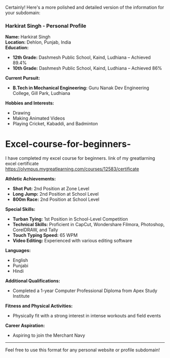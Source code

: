 Certainly! Here's a more polished and detailed version of the information for your subdomain:

### Harkirat Singh - Personal Profile

**Name:** Harkirat Singh  
**Location:** Dehlon, Punjab, India  
**Education:**
- **12th Grade:** Dashmesh Public School, Kaind, Ludhiana – Achieved 89.4%
- **10th Grade:** Dashmesh Public School, Kaind, Ludhiana – Achieved 86%

**Current Pursuit:**
- **B.Tech in Mechanical Engineering:** Guru Nanak Dev Engineering College, Gill Park, Ludhiana

**Hobbies and Interests:**
- Drawing
- Making Animated Videos
- Playing Cricket, Kabaddi, and Badminton

# Excel-course-for-beginners-
I have completed my excel course for beginners.
link of my greatlarning excel certificate 
https://olympus.mygreatlearning.com/courses/12583/certificate

**Athletic Achievements:**
- **Shot Put:** 2nd Position at Zone Level
- **Long Jump:** 2nd Position at School Level
- **800m Race:** 2nd Position at School Level

**Special Skills:**
- **Turban Tying:** 1st Position in School-Level Competition
- **Technical Skills:** Proficient in CapCut, Wondershare Filmora, Photoshop, CorelDRAW, and Tally
- **Touch Typing Speed:** 65 WPM
- **Video Editing:** Experienced with various editing software

**Languages:**
- English
- Punjabi
- Hindi



**Additional Qualifications:**
- Completed a 1-year Computer Professional Diploma from Apex Study Institute

**Fitness and Physical Activities:**
- Physically fit with a strong interest in intense workouts and field events

**Career Aspiration:**
- Aspiring to join the Merchant Navy

---

Feel free to use this format for any personal website or profile subdomain!
